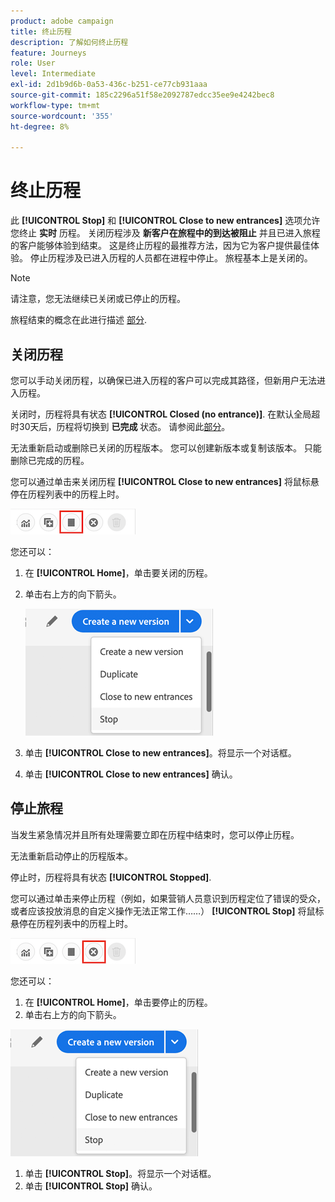 ```yaml
---
product: adobe campaign
title: 终止历程
description: 了解如何终止历程
feature: Journeys
role: User
level: Intermediate
exl-id: 2d1b9d6b-0a53-436c-b251-ce77cb931aaa
source-git-commit: 185c2296a51f58e2092787edcc35ee9e4242bec8
workflow-type: tm+mt
source-wordcount: '355'
ht-degree: 8%

---
```


# 终止历程

此 **[!UICONTROL Stop]** 和 **[!UICONTROL Close to new entrances]** 选项允许您终止 **实时** 历程。 关闭历程涉及 **新客户在旅程中的到达被阻止** 并且已进入旅程的客户能够体验到结束。 这是终止历程的最推荐方法，因为它为客户提供最佳体验。 停止历程涉及已进入历程的人员都在进程中停止。 旅程基本上是关闭的。

>[!NOTE]
>
>请注意，您无法继续已关闭或已停止的历程。
>
>旅程结束的概念在此进行描述 [部分](../building-journeys/journey.md#ending_a_journey).

## 关闭历程

您可以手动关闭历程，以确保已进入历程的客户可以完成其路径，但新用户无法进入历程。

关闭时，历程将具有状态 **[!UICONTROL Closed (no entrance)]**. 在默认全局超时30天后，历程将切换到 **已完成** 状态。 请参阅此[部分](../building-journeys/changing-properties.md#entrance)。

无法重新启动或删除已关闭的历程版本。 您可以创建新版本或复制该版本。 只能删除已完成的历程。

您可以通过单击来关闭历程 **[!UICONTROL Close to new entrances]** 将鼠标悬停在历程列表中的历程上时。

![](../assets/do-not-localize/journey-finish-quick-action.png)

您还可以：

1. 在 **[!UICONTROL Home]**，单击要关闭的历程。
1. 单击右上方的向下箭头。

   ![](../assets/finish_drop_down_list.png)

1. 单击 **[!UICONTROL Close to new entrances]**。将显示一个对话框。
1. 单击 **[!UICONTROL Close to new entrances]** 确认。

## 停止旅程

当发生紧急情况并且所有处理需要立即在历程中结束时，您可以停止历程。

无法重新启动停止的历程版本。

停止时，历程将具有状态 **[!UICONTROL Stopped]**.

您可以通过单击来停止历程（例如，如果营销人员意识到历程定位了错误的受众，或者应该投放消息的自定义操作无法正常工作……） **[!UICONTROL Stop]** 将鼠标悬停在历程列表中的历程上时。

![](../assets/do-not-localize/journey-stop-quick-action.png)

您还可以：

1. 在 **[!UICONTROL Home]**，单击要停止的历程。
1. 单击右上方的向下箭头。

![](../assets/finish_drop_down_list.png)

1. 单击 **[!UICONTROL Stop]**。将显示一个对话框。
1. 单击 **[!UICONTROL Stop]** 确认。
